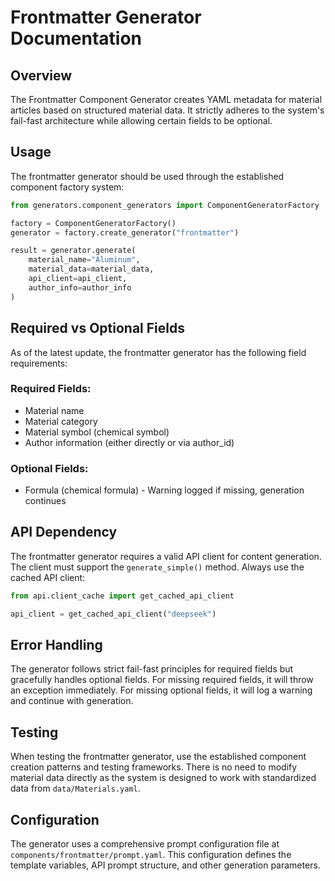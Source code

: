 # Frontmatter Generator Documentation

## Overview

The Frontmatter Component Generator creates YAML metadata for material articles based on structured material data. 
It strictly adheres to the system's fail-fast architecture while allowing certain fields to be optional.

## Usage

The frontmatter generator should be used through the established component factory system:

```python
from generators.component_generators import ComponentGeneratorFactory

factory = ComponentGeneratorFactory()
generator = factory.create_generator("frontmatter")

result = generator.generate(
    material_name="Aluminum",
    material_data=material_data,
    api_client=api_client,
    author_info=author_info
)
```

## Required vs Optional Fields

As of the latest update, the frontmatter generator has the following field requirements:

### Required Fields:
- Material name
- Material category
- Material symbol (chemical symbol)
- Author information (either directly or via author_id)

### Optional Fields:
- Formula (chemical formula) - Warning logged if missing, generation continues

## API Dependency

The frontmatter generator requires a valid API client for content generation. The client must support the `generate_simple()` method. Always use the cached API client:

```python
from api.client_cache import get_cached_api_client

api_client = get_cached_api_client("deepseek")
```

## Error Handling

The generator follows strict fail-fast principles for required fields but gracefully handles optional fields.
For missing required fields, it will throw an exception immediately. For missing optional fields, it will log
a warning and continue with generation.

## Testing

When testing the frontmatter generator, use the established component creation patterns and testing frameworks.
There is no need to modify material data directly as the system is designed to work with standardized data from `data/Materials.yaml`.

## Configuration

The generator uses a comprehensive prompt configuration file at `components/frontmatter/prompt.yaml`.
This configuration defines the template variables, API prompt structure, and other generation parameters.
